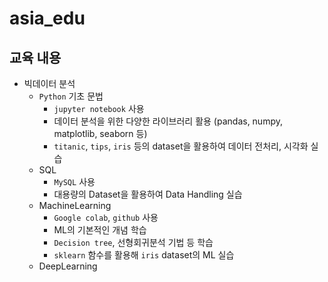 # asia_edu
## 교육 내용
- 빅데이터 분석
  - `Python` 기초 문법
    + `jupyter notebook` 사용
    + 데이터 분석을 위한 다양한 라이브러리 활용 (pandas, numpy, matplotlib, seaborn 등)
    + `titanic`, `tips`, `iris` 등의 dataset을 활용하여 데이터 전처리, 시각화 실습
  - SQL
    - `MySQL` 사용
    - 대용량의 Dataset을 활용하여 Data Handling 실습
  - MachineLearning
    - `Google colab`, `github` 사용
    - ML의 기본적인 개념 학습
    - `Decision tree`, 선형회귀분석 기법 등 학습
    - `sklearn` 함수를 활용해 `iris` dataset의 ML 실습
  - DeepLearning
